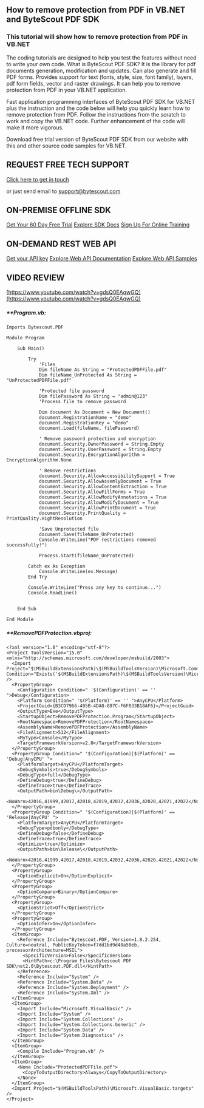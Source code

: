 ## How to remove protection from PDF in VB.NET and ByteScout PDF SDK

### This tutorial will show how to remove protection from PDF in VB.NET

The coding tutorials are designed to help you test the features without need to write your own code. What is ByteScout PDF SDK? It is the library for pdf documents generation, modification and updates. Can also generate and fill PDF forms. Provides support for text (fonts, style, size, font family), layers, pdf form fields, vector and raster drawings. It can help you to remove protection from PDF in your VB.NET application.

Fast application programming interfaces of ByteScout PDF SDK for VB.NET plus the instruction and the code below will help you quickly learn how to remove protection from PDF. Follow the instructions from the scratch to work and copy the VB.NET code. Further enhancement of the code will make it more vigorous.

Download free trial version of ByteScout PDF SDK from our website with this and other source code samples for VB.NET.

## REQUEST FREE TECH SUPPORT

[Click here to get in touch](https://bytescout.zendesk.com/hc/en-us/requests/new?subject=ByteScout%20PDF%20SDK%20Question)

or just send email to [support@bytescout.com](mailto:support@bytescout.com?subject=ByteScout%20PDF%20SDK%20Question) 

## ON-PREMISE OFFLINE SDK 

[Get Your 60 Day Free Trial](https://bytescout.com/download/web-installer?utm_source=github-readme)
[Explore SDK Docs](https://bytescout.com/documentation/index.html?utm_source=github-readme)
[Sign Up For Online Training](https://academy.bytescout.com/)


## ON-DEMAND REST WEB API

[Get your API key](https://pdf.co/documentation/api?utm_source=github-readme)
[Explore Web API Documentation](https://pdf.co/documentation/api?utm_source=github-readme)
[Explore Web API Samples](https://github.com/bytescout/ByteScout-SDK-SourceCode/tree/master/PDF.co%20Web%20API)

## VIDEO REVIEW

[https://www.youtube.com/watch?v=gdsQ0EAqwGQ](https://www.youtube.com/watch?v=gdsQ0EAqwGQ)




<!-- code block begin -->

##### ****Program.vb:**
    
```
Imports Bytescout.PDF

Module Program

    Sub Main()

        Try
            'Files
            Dim fileName As String = "ProtectedPDFFile.pdf"
            Dim fileName_UnProtected As String = "UnProtectedPDFFile.pdf"

            'Protected file password
            Dim filePassword As String = "admin@123"
            'Process file to remove password

            Dim document As Document = New Document()
            document.RegistrationName = "demo"
            document.RegistrationKey = "demo"
            document.Load(fileName, filePassword)

            ' Remove password protection and encryption
            document.Security.OwnerPassword = String.Empty
            document.Security.UserPassword = String.Empty
            document.Security.EncryptionAlgorithm = EncryptionAlgorithm.None

            ' Remove restrictions
            document.Security.AllowAccessibilitySupport = True
            document.Security.AllowAssemlyDocument = True
            document.Security.AllowContentExtraction = True
            document.Security.AllowFillForms = True
            document.Security.AllowModifyAnnotations = True
            document.Security.AllowModifyDocument = True
            document.Security.AllowPrintDocument = True
            document.Security.PrintQuality = PrintQuality.HightResolution

            'Save Unprotected file
            document.Save(fileName_UnProtected)
            Console.WriteLine("PDF restrictions removed successfully!")

            Process.Start(fileName_UnProtected)

        Catch ex As Exception
            Console.WriteLine(ex.Message)
        End Try

        Console.WriteLine("Press any key to continue...")
        Console.ReadLine()


    End Sub

End Module

```

<!-- code block end -->    

<!-- code block begin -->

##### ****RemovePDFProtection.vbproj:**
    
```
<?xml version="1.0" encoding="utf-8"?>
<Project ToolsVersion="15.0" xmlns="http://schemas.microsoft.com/developer/msbuild/2003">
  <Import Project="$(MSBuildExtensionsPath)\$(MSBuildToolsVersion)\Microsoft.Common.props" Condition="Exists('$(MSBuildExtensionsPath)\$(MSBuildToolsVersion)\Microsoft.Common.props')" />
  <PropertyGroup>
    <Configuration Condition=" '$(Configuration)' == '' ">Debug</Configuration>
    <Platform Condition=" '$(Platform)' == '' ">AnyCPU</Platform>
    <ProjectGuid>{B3CD7966-495B-4DA8-897C-F6F033B18AF6}</ProjectGuid>
    <OutputType>Exe</OutputType>
    <StartupObject>RemovePDFProtection.Program</StartupObject>
    <RootNamespace>RemovePDFProtection</RootNamespace>
    <AssemblyName>RemovePDFProtection</AssemblyName>
    <FileAlignment>512</FileAlignment>
    <MyType>Console</MyType>
    <TargetFrameworkVersion>v2.0</TargetFrameworkVersion>
  </PropertyGroup>
  <PropertyGroup Condition=" '$(Configuration)|$(Platform)' == 'Debug|AnyCPU' ">
    <PlatformTarget>AnyCPU</PlatformTarget>
    <DebugSymbols>true</DebugSymbols>
    <DebugType>full</DebugType>
    <DefineDebug>true</DefineDebug>
    <DefineTrace>true</DefineTrace>
    <OutputPath>bin\Debug\</OutputPath>
    <NoWarn>42016,41999,42017,42018,42019,42032,42036,42020,42021,42022</NoWarn>
  </PropertyGroup>
  <PropertyGroup Condition=" '$(Configuration)|$(Platform)' == 'Release|AnyCPU' ">
    <PlatformTarget>AnyCPU</PlatformTarget>
    <DebugType>pdbonly</DebugType>
    <DefineDebug>false</DefineDebug>
    <DefineTrace>true</DefineTrace>
    <Optimize>true</Optimize>
    <OutputPath>bin\Release\</OutputPath>
    <NoWarn>42016,41999,42017,42018,42019,42032,42036,42020,42021,42022</NoWarn>
  </PropertyGroup>
  <PropertyGroup>
    <OptionExplicit>On</OptionExplicit>
  </PropertyGroup>
  <PropertyGroup>
    <OptionCompare>Binary</OptionCompare>
  </PropertyGroup>
  <PropertyGroup>
    <OptionStrict>Off</OptionStrict>
  </PropertyGroup>
  <PropertyGroup>
    <OptionInfer>On</OptionInfer>
  </PropertyGroup>
  <ItemGroup>
    <Reference Include="Bytescout.PDF, Version=1.8.2.254, Culture=neutral, PublicKeyToken=f7dd1bd9d40a50eb, processorArchitecture=MSIL">
      <SpecificVersion>False</SpecificVersion>
      <HintPath>c:\Program Files\Bytescout PDF SDK\net2.0\Bytescout.PDF.dll</HintPath>
    </Reference>
    <Reference Include="System" />
    <Reference Include="System.Data" />
    <Reference Include="System.Deployment" />
    <Reference Include="System.Xml" />
  </ItemGroup>
  <ItemGroup>
    <Import Include="Microsoft.VisualBasic" />
    <Import Include="System" />
    <Import Include="System.Collections" />
    <Import Include="System.Collections.Generic" />
    <Import Include="System.Data" />
    <Import Include="System.Diagnostics" />
  </ItemGroup>
  <ItemGroup>
    <Compile Include="Program.vb" />
  </ItemGroup>
  <ItemGroup>
    <None Include="ProtectedPDFFile.pdf">
      <CopyToOutputDirectory>Always</CopyToOutputDirectory>
    </None>
  </ItemGroup>
  <Import Project="$(MSBuildToolsPath)\Microsoft.VisualBasic.targets" />
</Project>
```

<!-- code block end -->
